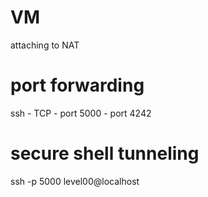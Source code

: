 # VM
attaching to NAT

# port forwarding
ssh - TCP - port 5000 - port 4242

# secure shell tunneling
ssh -p 5000 level00@localhost 
